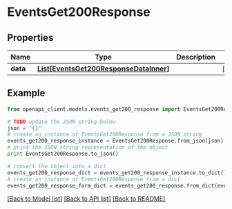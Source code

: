 # EventsGet200Response


## Properties
Name | Type | Description | Notes
------------ | ------------- | ------------- | -------------
**data** | [**List[EventsGet200ResponseDataInner]**](EventsGet200ResponseDataInner.md) |  | [optional] 

## Example

```python
from openapi_client.models.events_get200_response import EventsGet200Response

# TODO update the JSON string below
json = "{}"
# create an instance of EventsGet200Response from a JSON string
events_get200_response_instance = EventsGet200Response.from_json(json)
# print the JSON string representation of the object
print EventsGet200Response.to_json()

# convert the object into a dict
events_get200_response_dict = events_get200_response_instance.to_dict()
# create an instance of EventsGet200Response from a dict
events_get200_response_form_dict = events_get200_response.from_dict(events_get200_response_dict)
```
[[Back to Model list]](../README.md#documentation-for-models) [[Back to API list]](../README.md#documentation-for-api-endpoints) [[Back to README]](../README.md)


